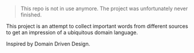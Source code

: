
> This repo is not in use anymore. The project was unfortunately never finished.

This project is an attempt to collect important words from different sources to get an impression of a ubiquitous domain language.

Inspired by Domain Driven Design.